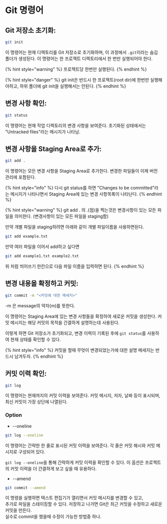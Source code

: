 # Git 명령어

## **Git 저장소 초기화:**

```bash
git init
```

이 명령어는 현재 디렉토리를 Git 저장소로 초기화하며, 이 과정에서 `.git`이라는 숨김 폴더가 생성된다. 이 명령어는 한 프로젝트 디렉토리에서 한 번만 실행되어야 한다.

{% hint style="warning" %}
프로젝트당 한번만 실행된다.
{% endhint %}

{% hint style="danger" %}
git init은 반드시 한 프로젝트(root dir)에 한번만 실행해야하고, 하위 폴더에 git init을 실행해서는 안된다.
{% endhint %}

## **변경 사항 확인:**

```bash
git status
```

이 명령어는 현재 작업 디렉토리의 변경 사항을 보여준다. 초기화된 상태에서는 "Untracked files"라는 메시지가 나타남.



## **변경 사항을 Staging Area로 추가:**

```bash
git add .
```

이 명령어는 모든 변경 사항을 Staging Area로 추가한다. 변경한 파일들이 이제 버전 관리에 포함된다.

{% hint style="info" %}
다시 git status를 하면 "Changes to be committed"라는 메시지가 나타나면서 Staging Area에 있는 변경 사항목록이 나타난다.
{% endhint %}

{% hint style="warning" %}
git add . 의 .(점)을 찍는것은 변경사항이 있는 모든 파일을 의미한다. (변경사항이 있는 모든 파일을 staging함)

만약 개별 파일을 staging하려면 아래와 같이 개별 파일이름을 사용하면된다.

```bash
git add example.txt
```

만약 여러 파일을 이어서 add하고 싶다면

```bash
git add example1.txt example2.txt
```

위 처럼 띄어쓰기 한칸으로 다음 파일 이름을 입력하면 된다.
{% endhint %}



## **변경 내용을 확정하고 커밋:**

```bash
git commit -m "<커밋에 대한 메세지>"
```

\-m 은 message의 약자(m)를 뜻한다.

이 명령어는 Staging Area에 있는 변경 사항들을 확정하여 새로운 커밋을 생성한다. 커밋 메시지는 해당 커밋의 목적을 간결하게 설명하는데 사용된다.

이렇게 하면 Git 저장소가 초기화되고, 변경 이력이 기록된 후에 `git status`를 사용하여 현재 상태를 확인할 수 있다.

{% hint style="info" %}
커밋을 할때 무엇이 변경되었는가에 대한 설명 메세지는 반드시 남겨두자.
{% endhint %}



## **커밋 이력 확인:**

```bash
git log
```

이 명령어는 현재까지의 커밋 이력을 보여준다. 커밋 메시지, 저자, 날짜 등이 표시되며, 최신 커밋이 가장 상단에 나열된다.

### Option

* \--oneline

```bash
git log --oneline
```

이 명령어는 간략한 한 줄로 표시된 커밋 이력을 보여준다. 각 줄은 커밋 해시와 커밋 메시지로 구성되어 있다.

`git log --oneline`을 통해 간략하게 커밋 이력을 확인할 수 있다. 이 옵션은 프로젝트의 커밋 이력을 더 간결하게 보고 싶을 때 유용하다.



* \--amend

```bash
git commit --amend
```

이 명령을 실행하면 텍스트 편집기가 열리면서 커밋 메시지를 변경할 수 있고, \
추가로 파일을 스테이징할 수 있다. 저장하고 나가면 Git은 최근 커밋을 수정하고 새로운 커밋을 만든다.\
실수로 commit을 했을때 수정이 가능한 방법중 하나.
